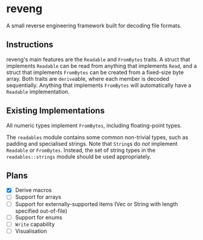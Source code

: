 # reveng
A small reverse engineering framework built for decoding file formats.

## Instructions
reveng's main features are the `Readable` and `FromBytes` traits. A struct that implements `Readable` can be read from anything that implements `Read`, and a struct that implements `FromBytes` can be created from a fixed-size byte array. Both traits are `derive`able, where each member is decoded sequentially. Anything that implements `FromBytes` will automatically have a `Readable` implementation.

## Existing Implementations
All numeric types implement `FromBytes`, including floating-point types.

The `readables` module contains some common non-trivial types, such as padding and specialised strings. Note that `String`s do *not* implement `Readable` or `FromBytes`. Instead, the set of string types in the `readables::strings` module should be used appropriately.

## Plans

- [x] Derive macros
- [ ] Support for arrays
- [ ] Support for externally-supported items (Vec or String with length specified out-of-file)
- [ ] Support for enums
- [ ] `Write` capability
- [ ] Visualisation
